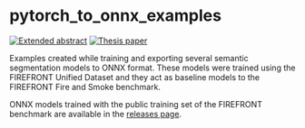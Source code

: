 # pytorch_to_onnx_examples
[![Extended abstract](https://img.shields.io/badge/Extended%20abstract-PDF-blue)](https://drive.google.com/file/d/1cUkq26OwTlTJHFVm4X61DRYwHlg6nVAI/view?usp=sharing) [![Thesis paper](https://img.shields.io/badge/Thesis%20paper-PDF-blue)](https://drive.google.com/file/d/1EJbSclfd3bO96C646-iVV9c_p858zISS/view?usp=sharing)

Examples created while training and exporting several semantic segmentation models to ONNX format. These models were trained using the FIREFRONT Unified Dataset and they act as baseline models to the FIREFRONT Fire and Smoke benchmark.

ONNX models trained with the public training set of the FIREFRONT benchmark are available in the [releases page](https://github.com/hslima00/pytorch_to_onnx_examples/releases).

